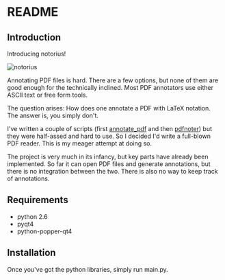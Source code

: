 README
======

Introduction
------------

Introducing notorius!

![notorius][img1]

Annotating PDF files is hard. There are a few
options, but none of them are good enough for the
technically inclined. Most PDF annotators use either
ASCII text or free form tools.

The question arises: How does one annotate a PDF
with LaTeX notation. The answer is, you simply
don't.

I've written a couple of scripts (first
[annotate_pdf](https://github.com/cako/annotate_pdf) and then
[pdfnoter](https://github.com/cako/pdfnoter)) but they were half-assed and hard
to use. So I decided I'd write a full-blown PDF reader. This is my meager
attempt at doing so.

The project is very much in its infancy, but key parts have already been
implemented. So far it can open PDF files and generate annotations, but there
is no integration between the two. There is also no way to keep track of
annotations.

Requirements
------------
* python 2.6
* pyqt4
* python-popper-qt4

Installation
------------
Once you've got the python libraries, simply run main.py.

[img1]: http://i.imgur.com/OSsXu.png
